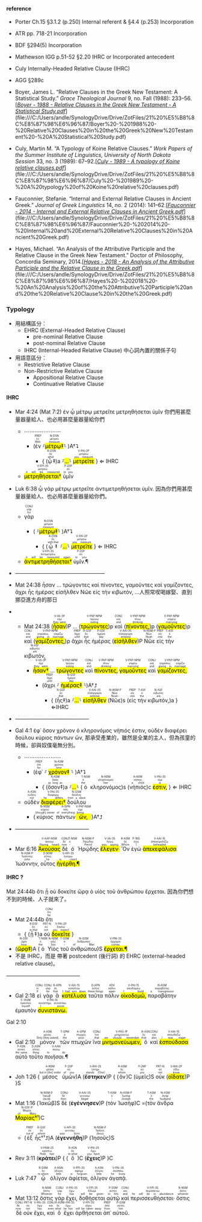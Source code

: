 #### reference
- Porter Ch.15 §3.1.2 (p.250) Internal referent & §4.4 (p.253) Incorporation
- ATR pp. 718-21 Incorporation
- BDF §294(5) Incorporation
- Mathewson IGG p.51-52 §2.20 IHRC or Incorporated antecedent
- Culy Internally-Headed Relative Clause (IHRC)
- AGG §289c


-   Boyer, James L. “Relative Clauses in the Greek New Testament: A Statistical Study.” _Grace Theological Journal_ 9, no. Fall (1988): 233–56.[[*Boyer - 1988 - Relative Clauses in the Greek New Testament - A Statistical Study.pdf*](zotero://select/items/_IXTP4RH9)](file:///C:/Users/andle/SynologyDrive/Drive/ZotFiles/21%20%E5%B8%8C%E8%87%98%E6%96%87/Boyer%20-%201988%20-%20Relative%20Clauses%20in%20the%20Greek%20New%20Testament%20-%20A%20Statistical%20Study.pdf)
-   Culy, Martin M. “A Typology of Koine Relative Clauses.” _Work Papers of the Summer Institute of Linguistics, University of North Dakota Session_ 33, no. 3 (1989): 67–92.[[*Culy - 1989 - A typology of Koine relative clauses.pdf*](zotero://select/items/_ED5BKKSA)](file:///C:/Users/andle/SynologyDrive/Drive/ZotFiles/21%20%E5%B8%8C%E8%87%98%E6%96%87/Culy%20-%201989%20-%20A%20typology%20of%20Koine%20relative%20clauses.pdf)
-   Fauconnier, Stefanie. “Internal and External Relative Clauses in Ancient Greek.” _Journal of Greek Linguistics_ 14, no. 2 (2014): 141–62.[[*Fauconnier - 2014 - Internal and External Relative Clauses in Ancient Greek.pdf*](zotero://select/items/_I3I3RE8A)](file:///C:/Users/andle/SynologyDrive/Drive/ZotFiles/21%20%E5%B8%8C%E8%87%98%E6%96%87/Fauconnier%20-%202014%20-%20Internal%20and%20External%20Relative%20Clauses%20in%20Ancient%20Greek.pdf)
-   Hayes, Michael. “An Analysis of the Attributive Participle and the Relative Clause in the Greek New Testament.” Doctor of Philosophy, Concordia Seminary, 2014.[[*Hayes - 2018 - An Analysis of the Attributive Participle and the Relative Clause in the Greek.pdf*](zotero://select/items/_H4TEVN5J)](file:///C:/Users/andle/SynologyDrive/Drive/ZotFiles/21%20%E5%B8%8C%E8%87%98%E6%96%87/Hayes%20-%202018%20-%20An%20Analysis%20of%20the%20Attributive%20Participle%20and%20the%20Relative%20Clause%20in%20the%20Greek.pdf)

### Typology
- 用結構區分：
	- EHRC (External-Headed Relative Clause)
		- pre-nominal Relative Clause
		- post-nominal Relative Clause
	- IHRC (Internal-Headed Relative Clause) 中心詞內置的關係子句
- 用語意區分：
	- Restrictive Relative Clause
	- Non-Restrictive Relative Clause
		- Appositional Relative Clause
		- Continuative  Relative Clause
#### IHRC
- Mar 4:24 (Mat 7:2) ἐν ᾧ μέτρῳ μετρεῖτε μετρηθήσεται ὑμῖν 你們用甚麼量器量給人、也必用甚麼量器量給你們
	- ⋯⋯⋯⋯⋯⋯⋯
		- (<RUBY><ruby><ruby>ἐν<rt>With</rt></ruby><rt>ἐν</rt></ruby><rt>PREP</rt></RUBY> ⸉<RUBY><ruby><ruby><mark>μέτρῳ‡</mark><rt>measure</rt></ruby><rt>μέτρον</rt></ruby><rt>N-DSN</rt></RUBY>⸊ )A†⮧ 
			- { (<RUBY><ruby><ruby>ᾧ‡<rt>what</rt></ruby><rt>ὅς</rt></ruby><rt>R-DSN</rt></RUBY>)a ⸉<mark>...</mark>⸊ <RUBY><ruby><ruby><mark class='verb'>μετρεῖτε</mark><rt>you measure</rt></ruby><rt>μετρέω</rt></ruby><rt>V-PAI-2P</rt></RUBY> } ⇐ IHRC
	- <RUBY><ruby><ruby><mark><mark class='verb'>μετρηθήσεται†</mark></mark><rt>it will be measured</rt></ruby><rt>μετρέω</rt></ruby><rt>V-FPI-3S</rt></RUBY> <RUBY><ruby><ruby>ὑμῖν<rt>to you</rt></ruby><rt>σύ</rt></ruby><rt>P-2DP</rt></RUBY> 
- Luk 6:38 ᾧ γὰρ μέτρῳ μετρεῖτε ἀντιμετρηθήσεται ὑμῖν. 因為你們用甚麼量器量給人、也必用甚麼量器量給你們。
	- <RUBY><ruby><ruby>γὰρ<rt>for</rt></ruby><rt>γάρ</rt></ruby><rt>CONJ</rt></RUBY>
		- ( ⸉<RUBY><ruby><ruby><mark>μέτρῳ‡</mark><rt>measure</rt></ruby><rt>μέτρον</rt></ruby><rt>N-DSN</rt></RUBY>⸊ )A†⮧
			- { (<RUBY><ruby><ruby>ᾧ‡<rt>with that</rt></ruby><rt>ὅς</rt></ruby><rt>R-DSN</rt></RUBY>  ⸉<mark>...</mark>⸊ <RUBY><ruby><ruby><mark class='verb'>μετρεῖτε</mark><rt>you measure</rt></ruby><rt>μετρέω</rt></ruby><rt>V-PAI-2P</rt></RUBY> } ⇐ IHRC
	- <RUBY><ruby><ruby><mark><mark class='verb'>ἀντιμετρηθήσεται†</mark></mark><rt>it will be measured again</rt></ruby><rt>ἀντιμετρέω</rt></ruby><rt>V-FPI-3S</rt></RUBY> <RUBY><ruby><ruby>ὑμῖν.¶<rt>to you</rt></ruby><rt>σύ</rt></ruby><rt>P-2DP</rt></RUBY>
- —————————————————
- Mat 24:38 ἦσαν ... τρώγοντες καὶ πίνοντες, γαμοῦντες καὶ γαμίζοντες, ἄχρι ἧς ἡμέρας εἰσῆλθεν Νῶε εἰς τὴν κιβωτόν, ...人照常喫喝嫁娶、直到挪亞進方舟的那日
- - Mat 24:38 (<RUBY><ruby><ruby><mark class='verb'>ἦσαν</mark><rt>they were</rt></ruby><rt>εἰμί</rt></ruby><rt>V-IAI-3P</rt></RUBY>)P ... (<RUBY><ruby><ruby><mark class='ptc'>τρώγοντες</mark><rt>eating</rt></ruby><rt>τρώγω</rt></ruby><rt>V-PAP-NPM</rt></RUBY>)p <RUBY><ruby><ruby>καὶ<rt>and</rt></ruby><rt>καί</rt></ruby><rt>CONJ</rt></RUBY> (<RUBY><ruby><ruby><mark class='ptc'>πίνοντες,</mark><rt>drinking</rt></ruby><rt>πίνω</rt></ruby><rt>V-PAP-NPM</rt></RUBY>)p (<RUBY><ruby><ruby><mark class='inf'>γαμοῦντες</mark><rt>marrying</rt></ruby><rt>γαμέω</rt></ruby><rt>V-PAP-NPM</rt></RUBY>)p <RUBY><ruby><ruby>καὶ<rt>and</rt></ruby><rt>καί</rt></ruby><rt>CONJ</rt></RUBY> (<RUBY><ruby><ruby><mark class='ptc'>γαμίζοντες,</mark><rt>giving in marriage</rt></ruby><rt>γαμίσκω, γαμίζω</rt></ruby><rt>V-PAP-NPM</rt></RUBY>)p <RUBY><ruby><ruby>ἄχρι<rt>until</rt></ruby><rt>ἄχρι</rt></ruby><rt>PREP</rt></RUBY> <RUBY><ruby><ruby>ἧς<rt>that</rt></ruby><rt>ὅς</rt></ruby><rt>R-GSF</rt></RUBY> <RUBY><ruby><ruby>ἡμέρας<rt>day</rt></ruby><rt>ἡμέρα</rt></ruby><rt>P-GSF</rt></RUBY> (<RUBY><ruby><ruby><mark class='verb'>εἰσῆλθεν</mark><rt>entered</rt></ruby><rt>εἰσέρχομαι</rt></ruby><rt>V-AAI-3S</rt></RUBY>)P <RUBY><ruby><ruby>Νῶε<rt>Noah</rt></ruby><rt>Νῶε</rt></ruby><rt>N-NSM-P</rt></RUBY> <RUBY><ruby><ruby>εἰς<rt>into</rt></ruby><rt>εἰς</rt></ruby><rt>PREP</rt></RUBY> <RUBY><ruby><ruby>τὴν<rt>the</rt></ruby><rt>ὁ</rt></ruby><rt>T-ASF</rt></RUBY> <RUBY><ruby><ruby>κιβωτόν,<rt>ark</rt></ruby><rt>κιβωτός</rt></ruby><rt>N-ASF</rt></RUBY> 
	- <RUBY><ruby><ruby><mark><mark class='verb'>ἦσαν†</mark></mark><rt>they were</rt></ruby><rt>εἰμί</rt></ruby><rt>V-IAI-3P</rt></RUBY> ... <RUBY><ruby><ruby><mark class='ptc'>τρώγοντες</mark><rt>eating</rt></ruby><rt>τρώγω</rt></ruby><rt>V-PAP-NPM</rt></RUBY> <RUBY><ruby><ruby>καὶ<rt>and</rt></ruby><rt>καί</rt></ruby><rt>CONJ</rt></RUBY> <RUBY><ruby><ruby><mark class='ptc'>πίνοντες,</mark><rt>drinking</rt></ruby><rt>πίνω</rt></ruby><rt>V-PAP-NPM</rt></RUBY> <RUBY><ruby><ruby><mark class='ptc'>γαμοῦντες</mark><rt>marrying</rt></ruby><rt>γαμέω</rt></ruby><rt>V-PAP-NPM</rt></RUBY> <RUBY><ruby><ruby>καὶ<rt>and</rt></ruby><rt>καί</rt></ruby><rt>CONJ</rt></RUBY> <RUBY><ruby><ruby><mark class='ptc'>γαμίζοντες,</mark><rt>giving in marriage</rt></ruby><rt>γαμίσκω, γαμίζω</rt></ruby><rt>V-PAP-NPM</rt></RUBY> 
		- (<RUBY><ruby><ruby>ἄχρι<rt>until</rt></ruby><rt>ἄχρι</rt></ruby><rt>PREP</rt></RUBY> ⸉ <RUBY><ruby><ruby><mark>ἡμέρας‡</mark><rt>day</rt></ruby><rt>ἡμέρα</rt></ruby><rt>N-GSF</rt></RUBY> ⸊)A†⮥
			- { (<RUBY><ruby><ruby>ἧς‡<rt>that</rt></ruby><rt>ὅς</rt></ruby><rt>R-GSF</rt></RUBY>)a ⸉<mark>...</mark>⸊ <RUBY><ruby><ruby><mark class='verb'>εἰσῆλθεν</mark><rt>entered</rt></ruby><rt>εἰσέρχομαι</rt></ruby><rt>V-AAI-3S</rt></RUBY> (<RUBY><ruby><ruby>Νῶε<rt>Noah</rt></ruby><rt>Νῶε</rt></ruby><rt>N-NSM-P</rt></RUBY>)s (<RUBY><ruby><ruby>εἰς<rt>into</rt></ruby><rt>εἰς</rt></ruby><rt>PREP</rt></RUBY> <RUBY><ruby><ruby>τὴν<rt>the</rt></ruby><rt>ὁ</rt></ruby><rt>T-ASF</rt></RUBY> <RUBY><ruby><ruby>κιβωτόν,<rt>ark</rt></ruby><rt>κιβωτός</rt></ruby><rt>N-ASF</rt></RUBY>)a } ⇐IHRC
- ——————————————
- Gal 4:1 ἐφ᾽ ὅσον χρόνον ὁ κληρονόμος νήπιός ἐστιν, οὐδὲν διαφέρει δούλου κύριος πάντων ὤν, 那承受產業的，雖然是全業的主人，但為孩童的時候，卻與奴僕毫無分別。

	- ⋯⋯⋯⋯⋯⋯⋯
		- (<RUBY><ruby><ruby>ἐφ᾽<rt>for</rt></ruby><rt>ἐπί</rt></ruby><rt>PREP</rt></RUBY> ⸉ <RUBY><ruby><ruby><mark>χρόνον‡</mark><rt>time</rt></ruby><rt>χρόνος</rt></ruby><rt>N-ASM</rt></RUBY> ⸊ )A†⮧
			- { (<RUBY><ruby><ruby>ὅσον‡<rt>as long as</rt></ruby><rt>ὅσος</rt></ruby><rt>K-ASM</rt></RUBY>)a ⸉<mark>...</mark>⸊ (<RUBY><ruby><ruby>ὁ<rt>the</rt></ruby><rt>ὁ</rt></ruby><rt>T-NSM</rt></RUBY> <RUBY><ruby><ruby>κληρονόμος<rt>heir</rt></ruby><rt>κληρονόμος</rt></ruby><rt>N-NSM</rt></RUBY>)s (<RUBY><ruby><ruby>νήπιός<rt>a child</rt></ruby><rt>νήπιος</rt></ruby><rt>A-NSM</rt></RUBY>)c <RUBY><ruby><ruby><mark class='verb'>ἐστιν,</mark><rt>is</rt></ruby><rt>εἰμί</rt></ruby><rt>V-PAI-3S</rt></RUBY> } ⇐ IHRC
	- <RUBY><ruby><ruby>οὐδὲν<rt>not</rt></ruby><rt>οὐδείς</rt></ruby><rt>A-ASN</rt></RUBY> <RUBY><ruby><ruby><mark><mark class='verb'>διαφέρει†</mark></mark><rt>he differs</rt></ruby><rt>διαφέρω</rt></ruby><rt>V-PAI-3S</rt></RUBY> <RUBY><ruby><ruby>δούλου<rt>from a slave</rt></ruby><rt>δοῦλος</rt></ruby><rt>N-GSM</rt></RUBY> 
		- {<RUBY><ruby><ruby>κύριος<rt>[though] owner</rt></ruby><rt>κύριος</rt></ruby><rt>N-NSM</rt></RUBY> <RUBY><ruby><ruby>πάντων<rt>of everything</rt></ruby><rt>πᾶς</rt></ruby><rt>A-GPN</rt></RUBY> <RUBY><ruby><ruby><mark class='ptc'>ὤν,</mark><rt>being</rt></ruby><rt>εἰμί</rt></ruby><rt>V-PAP-NSM</rt></RUBY> }A†⮥
- ——————————————
- <rt>Mar 6:16</rt> <RUBY><ruby><ruby><mark class='ptc'>Ἀκούσας</mark><rt>Having heard</rt></ruby><rt>ἀκούω</rt></ruby><rt>V-AAP-NSM</rt></RUBY> <RUBY><ruby><ruby>δὲ<rt>now</rt></ruby><rt>δέ</rt></ruby><rt>CONJ</rt></RUBY> <RUBY><ruby><ruby>ὁ<rt>-</rt></ruby><rt>ὁ</rt></ruby><rt>T-NSM</rt></RUBY> <RUBY><ruby><ruby>Ἡρῴδης<rt>Herod</rt></ruby><rt>Ἡρώδης</rt></ruby><rt>N-NSM-P</rt></RUBY> <RUBY><ruby><ruby><mark class='verb'>ἔλεγεν·</mark><rt>was saying</rt></ruby><rt>λέγω</rt></ruby><rt>V-IAI-3S</rt></RUBY> <RUBY><ruby><ruby>Ὃν<rt>Whom</rt></ruby><rt>ὅς</rt></ruby><rt>R-ASM</rt></RUBY> <RUBY><ruby><ruby>ἐγὼ<rt>I</rt></ruby><rt>ἐγώ</rt></ruby><rt>P-1NS</rt></RUBY> <RUBY><ruby><ruby><mark class='verb'>ἀπεκεφάλισα</mark><rt>beheaded</rt></ruby><rt>ἀποκεφαλίζω</rt></ruby><rt>V-AAI-1S</rt></RUBY> <RUBY><ruby><ruby>Ἰωάννην,<rt>John</rt></ruby><rt>Ἰωάννης</rt></ruby><rt>N-ASM-P</rt></RUBY> <RUBY><ruby><ruby>οὗτος<rt>he</rt></ruby><rt>οὗτος</rt></ruby><rt>D-NSM</rt></RUBY> <RUBY><ruby><ruby><mark class='verb'>ἠγέρθη.¶</mark><rt>is risen!</rt></ruby><rt>ἐγείρω</rt></ruby><rt>V-API-3S</rt></RUBY>
#### IHRC ?
Mat 24:44b ὅτι ᾗ οὐ δοκεῖτε ὥρᾳ ὁ υἱὸς τοῦ ἀνθρώπου ἔρχεται. 因為你們想不到的時候、人子就來了。
- <rt>Mat 24:44b</rt>   <RUBY><ruby><ruby>ὅτι<rt>for</rt></ruby><rt>ὅτι</rt></ruby><rt>CONJ</rt></RUBY> 
	- { (<RUBY><ruby><ruby>ᾗ‡<rt>in that</rt></ruby><rt>ὅς</rt></ruby><rt>R-DSF</rt></RUBY>)a <RUBY><ruby><ruby>οὐ<rt>not</rt></ruby><rt>οὐ</rt></ruby><rt>PRT-N</rt></RUBY> <RUBY><ruby><ruby><mark class='verb'>δοκεῖτε</mark><rt>you expect</rt></ruby><rt>δοκέω</rt></ruby><rt>V-PAI-2P</rt></RUBY> }
- (<RUBY><ruby><ruby><mark>ὥρᾳ‡</mark><rt>hour</rt></ruby><rt>ὥρα</rt></ruby><rt>N-DSF</rt></RUBY>)A (<RUBY><ruby><ruby>ὁ<rt>the</rt></ruby><rt>ὁ</rt></ruby><rt>T-NSM</rt></RUBY> <RUBY><ruby><ruby>Υἱὸς<rt>Son</rt></ruby><rt>υἱός</rt></ruby><rt>N-NSM</rt></RUBY> <RUBY><ruby><ruby>τοῦ<rt>-</rt></ruby><rt>ὁ</rt></ruby><rt>T-GSM</rt></RUBY> <RUBY><ruby><ruby>ἀνθρώπου<rt>of Man</rt></ruby><rt>ἄνθρωπος</rt></ruby><rt>N-GSM</rt></RUBY>)S <RUBY><ruby><ruby><mark class='verb'>ἔρχεται.¶</mark><rt>comes</rt></ruby><rt>ἔρχομαι</rt></ruby><rt>V-PNI-3S</rt></RUBY>
- 不是 IHRC，而是 帶著 postcedent (後行詞) 的 EHRC (external-headed relative clause)。

——————————————
- <rt>Gal 2:18</rt> <RUBY><ruby><ruby>εἰ<rt>If</rt></ruby><rt>εἰ</rt></ruby><rt>CONJ</rt></RUBY> <RUBY><ruby><ruby>γὰρ<rt>for</rt></ruby><rt>γάρ</rt></ruby><rt>CONJ</rt></RUBY> <RUBY><ruby><ruby>ἃ<rt>that</rt></ruby><rt>ὅς</rt></ruby><rt>R-APN</rt></RUBY> <RUBY><ruby><ruby><mark class='verb'>κατέλυσα</mark><rt>I had torn down</rt></ruby><rt>καταλύω</rt></ruby><rt>V-AAI-1S</rt></RUBY> <RUBY><ruby><ruby>ταῦτα<rt>these things</rt></ruby><rt>οὗτος</rt></ruby><rt>D-APN</rt></RUBY> <RUBY><ruby><ruby>πάλιν<rt>again</rt></ruby><rt>πάλιν</rt></ruby><rt>ADV</rt></RUBY> <RUBY><ruby><ruby><mark class='verb'>οἰκοδομῶ,</mark><rt>I build</rt></ruby><rt>οἰκοδομέω</rt></ruby><rt>V-PAI-1S</rt></RUBY> <RUBY><ruby><ruby>παραβάτην<rt>a transgressor</rt></ruby><rt>παραβάτης</rt></ruby><rt>N-ASM</rt></RUBY> <RUBY><ruby><ruby>ἐμαυτὸν<rt>myself</rt></ruby><rt>ἐμαυτοῦ</rt></ruby><rt>F-1ASM</rt></RUBY> <RUBY><ruby><ruby><mark class='verb'>συνιστάνω.</mark><rt>I prove</rt></ruby><rt>συνίστημι, συνιστάω</rt></ruby><rt>V-PAI-1S</rt></RUBY> 

Gal 2:10
- <rt>Gal 2:10</rt> <RUBY><ruby><ruby>μόνον<rt>Only [they asked]</rt></ruby><rt>μόνος</rt></ruby><rt>A-ASN</rt></RUBY> <RUBY><ruby><ruby>τῶν<rt>the</rt></ruby><rt>ὁ</rt></ruby><rt>T-GPM</rt></RUBY> <RUBY><ruby><ruby>πτωχῶν<rt>poor</rt></ruby><rt>πτωχός</rt></ruby><rt>A-GPM</rt></RUBY> <RUBY><ruby><ruby>ἵνα<rt>that</rt></ruby><rt>ἵνα</rt></ruby><rt>CONJ</rt></RUBY> <RUBY><ruby><ruby><mark class='verb'>μνημονεύωμεν,</mark><rt>we should remember</rt></ruby><rt>μνημονεύω</rt></ruby><rt>V-PAS-1P</rt></RUBY> <RUBY><ruby><ruby>ὃ<rt>that</rt></ruby><rt>ὅς</rt></ruby><rt>R-ASN</rt></RUBY> <RUBY><ruby><ruby>καὶ<rt>also</rt></ruby><rt>καί</rt></ruby><rt>CONJ</rt></RUBY> <RUBY><ruby><ruby><mark class='verb'>ἐσπούδασα</mark><rt>I was eager</rt></ruby><rt>σπουδάζω</rt></ruby><rt>V-AAI-1S</rt></RUBY> <RUBY><ruby><ruby>αὐτὸ<rt>the same</rt></ruby><rt>αὐτός</rt></ruby><rt>P-ASN</rt></RUBY> <RUBY><ruby><ruby>τοῦτο<rt>thing</rt></ruby><rt>οὗτος</rt></ruby><rt>D-ASN</rt></RUBY> <RUBY><ruby><ruby><em>ποιῆσαι.¶</em><rt>to do</rt></ruby><rt>ποιέω</rt></ruby><rt>V-AAN</rt></RUBY>

- Joh 1:26 (<RUBY><ruby><ruby>μέσος<rt>but in [the] midst</rt></ruby><rt>μέσος</rt></ruby><rt>A-NSM</rt></RUBY> <RUBY><ruby><ruby>ὑμῶν<rt>of you</rt></ruby><rt>σύ</rt></ruby><rt>P-2GP</rt></RUBY>)A (<RUBY><ruby><ruby>**ἕστηκεν**<rt>stands [One]</rt></ruby><rt>ἵστημι</rt></ruby><rt>V-RAI-3S</rt></RUBY>)P { (<RUBY><ruby><ruby>ὃν<rt>whom</rt></ruby><rt>ὅς</rt></ruby><rt>R-ASM</rt></RUBY>)C (<RUBY><ruby><ruby>ὑμεῖς<rt>you</rt></ruby><rt>σύ</rt></ruby><rt>P-2NP</rt></RUBY>)S <RUBY><ruby><ruby>οὐκ<rt>not</rt></ruby><rt>οὐ</rt></ruby><rt>PRT-N</rt></RUBY> (<RUBY><ruby><ruby><mark class='verb'>οἴδατε</mark><rt>know</rt></ruby><rt>εἴδω</rt></ruby><rt>V-RAI-2P</rt></RUBY>)P }S
- Mat 1:16 (<RUBY><ruby><ruby>Ἰακὼβ<rt>Jacob</rt></ruby><rt>Ἰακώβ</rt></ruby><rt>N-NSM-P</rt></RUBY>)S <RUBY><ruby><ruby>δὲ<rt>then</rt></ruby><rt>δέ</rt></ruby><rt>CONJ</rt></RUBY> (<RUBY><ruby><ruby>**ἐγέννησεν**<rt>begat</rt></ruby><rt>γεννάω</rt></ruby><rt>V-AAI-3S</rt></RUBY>)P (<RUBY><ruby><ruby>τὸν<rt>-</rt></ruby><rt>ὁ</rt></ruby><rt>T-ASM</rt></RUBY> <RUBY><ruby><ruby>Ἰωσὴφ<rt>Joseph</rt></ruby><rt>Ἰωσήφ</rt></ruby><rt>N-ASM-P</rt></RUBY>)C =(<RUBY><ruby><ruby>τὸν<rt>the</rt></ruby><rt>ὁ</rt></ruby><rt>T-ASM</rt></RUBY> <RUBY><ruby><ruby>ἄνδρα<rt>husband</rt></ruby><rt>ἀνήρ</rt></ruby><rt>N-ASM</rt></RUBY> <RUBY><ruby><ruby><mark>Μαρίας°¹</mark><rt>of Mary</rt></ruby><rt>Μαρία</rt></ruby><rt>N-GSF-P</rt></RUBY>)C 
	- (<RUBY><ruby><ruby>ἐξ<rt>out of</rt></ruby><rt>ἐκ</rt></ruby><rt>PREP</rt></RUBY> <RUBY><ruby><ruby>ἧς°¹⮥<rt>whom</rt></ruby><rt>ὅς</rt></ruby><rt>R-GSF</rt></RUBY>)A (<RUBY><ruby><ruby>**ἐγεννήθη**<rt>was born</rt></ruby><rt>γεννάω</rt></ruby><rt>V-API-3S</rt></RUBY>)P (<RUBY><ruby><ruby>Ἰησοῦς<rt>Jesus</rt></ruby><rt>Ἰησοῦς</rt></ruby><rt>N-NSM-P</rt></RUBY>)S
- Rev 3:11 (<RUBY><ruby><ruby>**κράτει**<rt>Hold fast</rt></ruby><rt>κρατέω</rt></ruby><rt>V-PAM-2S</rt></RUBY>)P { (<RUBY><ruby><ruby>ὃ<rt>to what</rt></ruby><rt>ὅς</rt></ruby><rt>R-ASN</rt></RUBY>)C (<RUBY><ruby><ruby>**ἔχεις**<rt>you have</rt></ruby><rt>ἔχω</rt></ruby><rt>V-PAI-2S</rt></RUBY>)P }C
- Luk 7:47  <RUBY><ruby><ruby>ᾧ<rt>to whom</rt></ruby><rt>ὅς</rt></ruby><rt>R-DSM</rt></RUBY> <RUBY><ruby><ruby>ὀλίγον<rt>little</rt></ruby><rt>ὀλίγος</rt></ruby><rt>A-NSN</rt></RUBY> <RUBY><ruby><ruby>ἀφίεται,<rt>is forgiven</rt></ruby><rt>ἀφίημι</rt></ruby><rt>V-PPI-3S</rt></RUBY> <RUBY><ruby><ruby>ὀλίγον<rt>little</rt></ruby><rt>ὀλίγος</rt></ruby><rt>A-ASN</rt></RUBY> <RUBY><ruby><ruby>ἀγαπᾷ.<rt>he loves</rt></ruby><rt>ἀγαπάω</rt></ruby><rt>V-PAI-3S</rt></RUBY> 
- Mat 13:12 <RUBY><ruby><ruby>ὅστις<rt>Whoever</rt></ruby><rt>ὅστις</rt></ruby><rt>R-NSM</rt></RUBY> <RUBY><ruby><ruby>γὰρ<rt>for</rt></ruby><rt>γάρ</rt></ruby><rt>CONJ</rt></RUBY> <RUBY><ruby><ruby>ἔχει,<rt>has</rt></ruby><rt>ἔχω</rt></ruby><rt>V-PAI-3S</rt></RUBY> <RUBY><ruby><ruby>δοθήσεται<rt>will be given</rt></ruby><rt>δίδωμι</rt></ruby><rt>V-FPI-3S</rt></RUBY> <RUBY><ruby><ruby>αὐτῷ<rt>to him</rt></ruby><rt>αὐτός</rt></ruby><rt>P-DSM</rt></RUBY> <RUBY><ruby><ruby>καὶ<rt>and</rt></ruby><rt>καί</rt></ruby><rt>CONJ</rt></RUBY> <RUBY><ruby><ruby>περισσευθήσεται·<rt>he will be in abundance</rt></ruby><rt>περισσεύω</rt></ruby><rt>V-FPI-3S</rt></RUBY> <RUBY><ruby><ruby>ὅστις<rt>whoever</rt></ruby><rt>ὅστις</rt></ruby><rt>R-NSM</rt></RUBY> <RUBY><ruby><ruby>δὲ<rt>now</rt></ruby><rt>δέ</rt></ruby><rt>CONJ</rt></RUBY> <RUBY><ruby><ruby>οὐκ<rt>not</rt></ruby><rt>οὐ</rt></ruby><rt>PRT-N</rt></RUBY> <RUBY><ruby><ruby>ἔχει,<rt>has</rt></ruby><rt>ἔχω</rt></ruby><rt>V-PAI-3S</rt></RUBY> <RUBY><ruby><ruby>καὶ<rt>even</rt></ruby><rt>καί</rt></ruby><rt>CONJ</rt></RUBY> <RUBY><ruby><ruby>ὃ<rt>what</rt></ruby><rt>ὅς</rt></ruby><rt>R-ASN</rt></RUBY> <RUBY><ruby><ruby>ἔχει<rt>he has</rt></ruby><rt>ἔχω</rt></ruby><rt>V-PAI-3S</rt></RUBY> <RUBY><ruby><ruby>ἀρθήσεται<rt>will be taken away</rt></ruby><rt>αἴρω</rt></ruby><rt>V-FPI-3S</rt></RUBY> <RUBY><ruby><ruby>ἀπ᾽<rt>from</rt></ruby><rt>ἀπό</rt></ruby><rt>PREP</rt></RUBY> <RUBY><ruby><ruby>αὐτοῦ.<rt>him</rt></ruby><rt>αὐτός</rt></ruby><rt>P-GSM</rt></RUBY> 